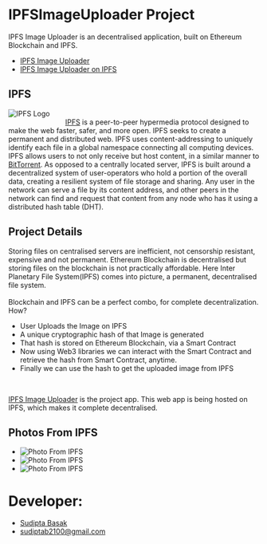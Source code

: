 # IPFSImageUploader Project
IPFS Image Uploader is an decentralised application, built on Ethereum Blockchain and IPFS.
- [IPFS Image Uploader](https://sudiptab2100.github.io/IPFSImageUploader/)
- [IPFS Image Uploader on IPFS](https://ipfs.io/ipfs/QmV1YQDWfD63uhzraVno5CY1XtqUGT5fW8WMx1pTvHVfUU)

## IPFS 
![IPFS Logo](https://raw.githubusercontent.com/ipfs-inactive/logo/master/raster-generated/ipfs-logo-text-128-ice-white.png)<br/>
&nbsp;&nbsp;&nbsp;&nbsp;&nbsp;&nbsp;&nbsp;&nbsp;&nbsp;&nbsp;&nbsp;&nbsp;&nbsp;&nbsp;&nbsp;&nbsp;&nbsp;&nbsp;&nbsp;&nbsp;&nbsp;&nbsp;&nbsp;&nbsp;&nbsp;&nbsp;&nbsp;&nbsp;
[IPFS](https://ipfs.io) is a peer-to-peer hypermedia protocol designed to make the web faster, safer, and more open. 
IPFS seeks to create a permanent and distributed web.
IPFS uses content-addressing to uniquely identify each file in a global namespace connecting all computing devices.
IPFS allows users to not only receive but host content, in a similar manner to [BitTorrent](https://en.wikipedia.org/wiki/BitTorrent). 
As opposed to a centrally located server, IPFS is built around a decentralized system of user-operators who hold a portion of the overall data, creating a resilient system of file storage and sharing. 
Any user in the network can serve a file by its content address, and other peers in the network can find and request that content from any node who has it using a distributed hash table (DHT).

## Project Details
Storing files on centralised servers are inefficient, not censorship resistant, expensive and not permanent. 
Ethereum Blockchain is decentralised but storing files on the blockchain is not practically affordable. 
Here Inter Planetary File System(IPFS) comes into picture, a permanent, decentralised file system.
<br/><br/>
Blockchain and IPFS can be a perfect combo, for complete decentralization. How?
- User Uploads the Image on IPFS
- A unique cryptographic hash of that Image is generated
- That hash is stored on Ethereum Blockchain, via a Smart Contract
- Now using Web3 libraries we can interact with the Smart Contract and retrieve the hash from Smart Contract, anytime.
- Finally we can use the hash to get the uploaded image from IPFS
<br/>

[IPFS Image Uploader](https://ipfs.io/ipfs/QmV1YQDWfD63uhzraVno5CY1XtqUGT5fW8WMx1pTvHVfUU) is the project app. This web app is being hosted on IPFS, which makes it complete decentralised.

## Photos From IPFS
- ![Photo From IPFS](https://ipfs.io/ipfs/QmZmAydCemo5QZ5FD4e3HyrtxTJgkTRA9rd71wT8K696rv)
- ![Photo From IPFS](https://ipfs.io/ipfs/QmPNgHvAhRuiK8meZHN4R7qBhRDufSKzuGtF8KhS8xGakN) 
- ![Photo From IPFS](https://ipfs.io/ipfs/QmPcFGJ5YhZCgdV18kJMHLAtMCGdAeLsXEpj8HynFQLssq)

# Developer:
- [Sudipta Basak](https://github.com/sudiptab2100/)
- sudiptab2100@gmail.com
